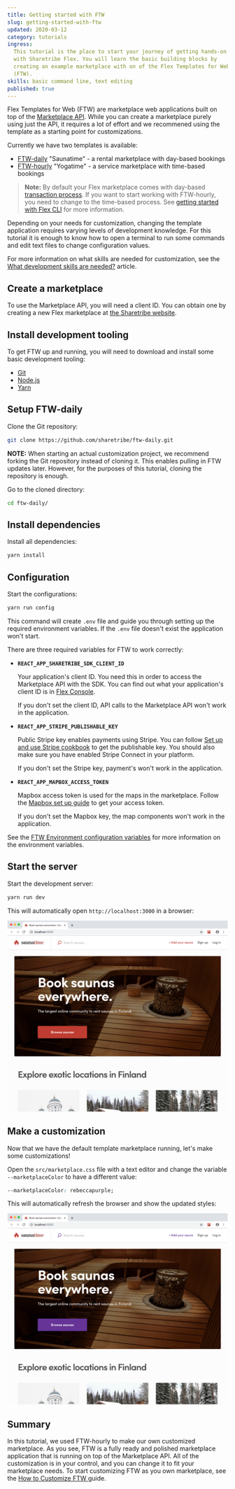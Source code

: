 ```yaml
---
title: Getting started with FTW
slug: getting-started-with-ftw
updated: 2020-03-12
category: tutorials
ingress:
  This tutorial is the place to start your journey of getting hands-on
  with Sharetribe Flex. You will learn the basic building blocks by
  creating an example marketplace with on of the Flex Templates for Web
  (FTW).
skills: basic command line, text editing
published: true
---
```


Flex Templates for Web (FTW) are marketplace web applications built on
top of the [Marketplace API](/background/concepts/#marketplace-api).
While you can create a marketplace purely using just the API, it
requires a lot of effort and we recommened using the template as a
starting point for customizations.

Currently we have two templates is available:

- [FTW-daily](https://github.com/sharetribe/ftw-daily) "Saunatime" - a
  rental marketplace with day-based bookings
- [FTW-hourly](https://github.com/sharetribe/ftw-hourly) "Yogatime" - a
  service marketplace with time-based bookings

> **Note:** By default your Flex marketplace comes with day-based
> [transaction process](/background/transaction-process/). If you want
> to start working with FTW-hourly, you need to change to the time-based
> process. See
> [getting started with Flex CLI](/flex-cli/getting-started-with-flex-cli/)
> for more information.

Depending on your needs for customization, changing the template
application requires varying levels of development knowledge. For this
tutorial it is enough to know how to open a terminal to run some
commands and edit text files to change configuration values.

For more information on what skills are needed for customization, see
the
[What development skills are needed?](/background/development-skills/)
article.

## Create a marketplace

To use the Marketplace API, you will need a client ID. You can obtain
one by creating a new Flex marketplace at
[the Sharetribe website](https://www.sharetribe.com/#start-building-with-flex).

## Install development tooling

To get FTW up and running, you will need to download and install some
basic development tooling:

- [Git](https://git-scm.com/downloads)
- [Node.js](https://nodejs.org/)
- [Yarn](https://classic.yarnpkg.com/en/docs/install)

## Setup FTW-daily

Clone the Git repository:

```bash
git clone https://github.com/sharetribe/ftw-daily.git
```

**NOTE:** When starting an actual customization project, we recommend
forking the Git repository instead of cloning it. This enables pulling
in FTW updates later. However, for the purposes of this tutorial,
cloning the repository is enough.

Go to the cloned directory:

```bash
cd ftw-daily/
```

## Install dependencies

Install all dependencies:

```bash
yarn install
```

## Configuration

Start the configurations:

```bash
yarn run config
```

This command will create `.env` file and guide you through setting up
the required environment variables. If the `.env` file doesn't exist the
application won't start.

There are three required variables for FTW to work correctly:

- **`REACT_APP_SHARETRIBE_SDK_CLIENT_ID`**

  Your application's client ID. You need this in order to access the
  Marketplace API with the SDK. You can find out what your application's
  client ID is in
  [Flex Console](https://flex-console.sharetribe.com/applications).

  If you don't set the client ID, API calls to the Marketplace API won't
  work in the application.

- **`REACT_APP_STRIPE_PUBLISHABLE_KEY`**

  Public Stripe key enables payments using Stripe. You can follow
  [Set up and use Stripe cookbook](/cookbook-payments/set-up-and-use-stripe/)
  to get the publishable key. You should also make sure you have enabled
  Stripe Connect in your platform.

  If you don't set the Stripe key, payment's won't work in the
  application.

- **`REACT_APP_MAPBOX_ACCESS_TOKEN`**

  Mapbox access token is used for the maps in the marketplace. Follow
  the [Mapbox set up guide](/ftw-search/how-to-set-up-mapbox-for-ftw/)
  to get your access token.

  If you don't set the Mapbox key, the map components won't work in the
  application.

See the
[FTW Environment configuration variables](/ftw-configuration/ftw-env/)
for more information on the environment variables.

## Start the server

Start the development server:

```bash
yarn run dev
```

This will automatically open `http://localhost:3000` in a browser:

![Default marketplace screenshot](./saunatime-default.png)

## Make a customization

Now that we have the default template marketplace running, let's make
some customizations!

Open the `src/marketplace.css` file with a text editor and change the
variable `--marketplaceColor` to have a different value:

```css
--marketplaceColor: rebeccapurple;
```

This will automatically refresh the browser and show the updated styles:

![Customized marketplace screenshot](./saunatime-customized.png)

## Summary

In this tutorial, we used FTW-hourly to make our own customized
marketplace. As you see, FTW is a fully ready and polished marketplace
application that is running on top of the Marketplace API. All of the
customization is in your control, and you can change it to fit your
marketplace needs. To start customizing FTW as you own marketplace, see
the [How to Customize FTW ](/guides/how-to-customize-ftw/) guide.

